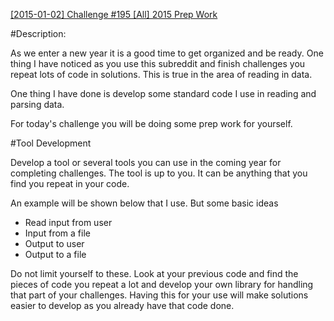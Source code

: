 [[2015-01-02] Challenge #195 [All] 2015 Prep Work](http://www.reddit.com/r/dailyprogrammer/comments/2r4wal/20150102_challenge_195_all_2015_prep_work/)

#Description:

As we enter a new year it is a good time to get organized and be ready. One thing I have noticed as you use this subreddit and finish challenges you repeat lots of code in solutions. This is true in the area of reading in data.

One thing I have done is develop some standard code I use in reading and  parsing data.

For today's challenge you will be doing some prep work for yourself. 

#Tool Development

Develop a tool or several tools you can use in the coming year for completing challenges. The tool is up to you. It can be anything that you find you repeat in  your code. 

An example will be shown below that I use. But some basic ideas

* Read input from user
* Input from a file
* Output to user
* Output to a file

Do not limit yourself to these. Look at your previous code and find the pieces of code you repeat a lot and develop your own library for handling that part of your challenges. Having this for your use will make solutions easier to develop as you already have that code done.